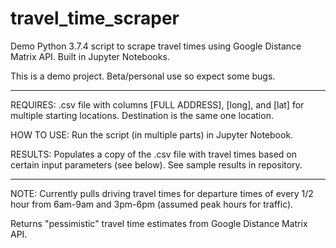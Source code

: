 # travel_time_scraper

Demo Python 3.7.4 script to scrape travel times using Google Distance Matrix API. Built in Jupyter Notebooks. 

This is a demo project. Beta/personal use so expect some bugs.

----------------------------------------------------------------

REQUIRES: .csv file with columns [FULL ADDRESS], [long], and [lat] for multiple starting locations. Destination is the same one location. 

HOW TO USE: Run the script (in multiple parts) in Jupyter Notebook.

RESULTS: Populates a copy of the .csv file with travel times based on certain input parameters (see below). See sample results in repository.

----------------------------------------------------------------

NOTE: Currently pulls driving travel times for departure times of every 1/2 hour from 6am-9am and 3pm-6pm (assumed peak hours for traffic).

Returns "pessimistic" travel time estimates from Google Distance Matrix API.


